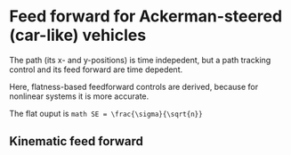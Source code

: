 # Feed forward for Ackerman-steered (car-like) vehicles

The path (its x- and y-positions) is time indepedent, but a path tracking control and its feed forward are time depedent.

Here, flatness-based feedforward controls are derived, because for nonlinear systems it is more accurate.

The flat ouput is ```math SE = \frac{\sigma}{\sqrt{n}}```



## Kinematic feed forward


